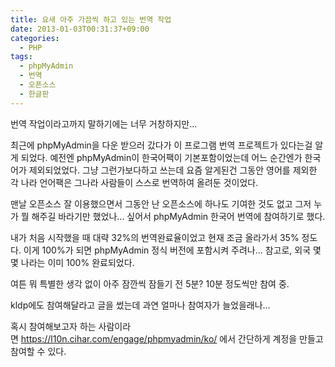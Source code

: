 ```yaml
---
title: 요새 아주 가끔씩 하고 있는 번역 작업
date: 2013-01-03T00:31:37+09:00
categories:
  - PHP
tags:
  - phpMyAdmin
  - 번역
  - 오픈소스
  - 한글판
---
```

번역 작업이라고까지 말하기에는 너무 거창하지만...

최근에 phpMyAdmin을 다운 받으러 갔다가 이 프로그램 번역 프로젝트가 있다는걸 알게 되었다. 예전엔 phpMyAdmin이 한국어팩이 기본포함이었는데 어느 순간엔가 한국어가 제외되었었다. 그냥 그런가보다하고 쓰는데 요즘 알게된건 그동안 영어를 제외한 각 나라 언어팩은 그나라 사람들이 스스로 번역하여 올려둔 것이었다.

맨날 오픈소스 잘 이용했으면서 그동안 난 오픈소스에 하나도 기여한 것도 없고 그저 누가 뭘 해주길 바라기만 했었나... 싶어서 phpMyAdmin 한국어 번역에 참여하기로 했다.

내가 처음 시작했을 때 대략 32%의 번역완료율이었고 현재 조금 올라가서 35% 정도다. 이게 100%가 되면 phpMyAdmin 정식 버전에 포함시켜 주려나... 참고로, 외국 몇몇 나라는 이미 100% 완료되었다.

여튼 뭐 특별한 생각 없이 아주 잠깐씩 잠들기 전 5분? 10분 정도씩만 참여 중.

kldp에도 참여해달라고 글을 썼는데 과연 얼마나 참여자가 늘었을래나...

혹시 참여해보고자 하는 사람이라면 <https://l10n.cihar.com/engage/phpmyadmin/ko/> 에서 간단하게 계정을 만들고 참여할 수 있다.
